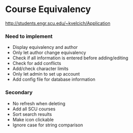 # Course Equivalency

http://students.engr.scu.edu/~kvelcich/Application

### Need to implement
* Display equivalency and author
* Only let author change equivalency
* Check if all information is entered before adding/editing
* Check for add conflicts
* Add/check character limits
* Only let admin to set up account
* Add config file for database information

### Secondary
* No refresh when deleting
* Add all SCU courses
* Sort search results
* Make icon clickable
* Ignore case for string comparison
